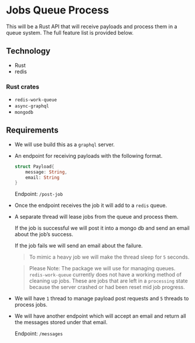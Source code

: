 # Jobs Queue Process

This will be a Rust API that will receive payloads and process them in a queue system. The full feature list is provided below.

## Technology

- Rust
- redis

### Rust crates

- `redis-work-queue`
- `async-graphql`
- `mongodb`

## Requirements

- We will use build this as a `graphql` server.
- An endpoint for receiving payloads with the following format.

    ```rust
    struct Payload{
    	message: String,
    	email: String
    }
    ```

    Endpoint: `/post-job`

- Once the endpoint receives the job it will add to a `redis` queue.
- A separate thread will lease jobs from the queue and process them.

     If the job is successful we will post it into a mongo db and send an email about the job’s success.

    If the job fails we will send an email about the failure.

    > To mimic a heavy job we will make the thread sleep for `5` seconds.
    >

    > Please Note: The package we will use for managing queues. `redis-work-queue` currently does not have a working method of cleaning up jobs. These are jobs that are left in a `processing` state because the server crashed or had been reset mid job progress.
    >
- We will have `1` thread to manage payload post requests and `5` threads to process jobs.
- We will have another endpoint which will accept an email and return all the messages stored under that email.

    Endpoint: `/messages`
